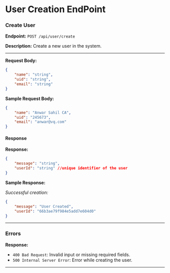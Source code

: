 # User Creation EndPoint

### Create User

**Endpoint:** `POST /api/user/create`

**Description:** Create a new user in the system.

---

**Request Body:**

```json
{
    "name": "string",
    "uid": "string",
    "email": "string"
}
```

**Sample Request Body:**

```json
{
    "name": "Anwar Sahil CA",
    "uid": "245673",
    "email": "anwar@vq.com"
}
```

#### Response

**Response:**

```json
{
    "message": "string",
    "userId": "string" //unique identifier of the user
}
```

**Sample Response:**

*Successful creation:*

```json
{
    "message": "User Created",
    "userId": "66b3ae79f984e5add7e604d0" 
}
```

---

### Errors

**Response:**

- `400 Bad Request`: Invalid input or missing required fields.
- `500 Internal Server Error`: Error while creating the user.

---
